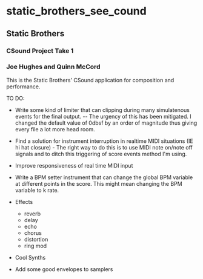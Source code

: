 # static_brothers_see_cound

## Static Brothers
### CSound Project Take 1
### Joe Hughes and Quinn McCord

This is the Static Brothers' CSound application for composition and performance.

TO DO:
* Write some kind of limiter that can clipping during many simulatenous events for the final output.
-- The urgency of this has been mitigated. I changed the default value of 0dbsf by an order of magnitude thus giving every file a lot more head room.

* Find a solution for instrument interruption in realtime MIDI situations (IE hi hat closure) - The right way to do this is to use MIDI note on/note off signals and to ditch this triggering of score events method I'm using.

* Improve responsiveness of real time MIDI input

* Write a BPM setter instrument that can change the global BPM variable at different points in the score. This might mean changing the BPM variable to k rate.

* Effects
	- reverb
	- delay
	- echo
	- chorus
	- distortion
    - ring mod

* Cool Synths

* Add some good envelopes to samplers
